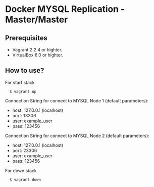 # Docker MYSQL Replication - Master/Master

## Prerequisites

+ Vagrant 2.2.4 or highter.
+ VirtualBox 6.0 or highter.


## How to use?

For start stack
```
  $ vagrant up
```

Connection String for connect to MYSQL Node 1 (default parameters): 
+ host: 127.0.0.1 (localhost)
+ port: 13306
+ user: example_user 
+ pass: 123456

Connection String for connect to MYSQL Node 2 (default parameters): 
+ host: 127.0.0.1 (localhost)
+ port: 23306
+ user: example_user 
+ pass: 123456

For down stack

```
  $ vagrant down
```
